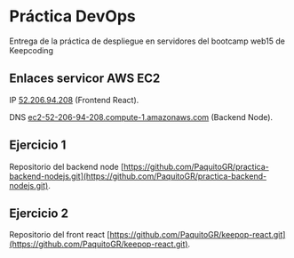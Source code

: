 # Práctica DevOps
Entrega de la práctica de despliegue en servidores del bootcamp web15 de Keepcoding

## Enlaces servicor AWS EC2
IP [52.206.94.208](http://52.206.94.208) (Frontend React).

DNS [ec2-52-206-94-208.compute-1.amazonaws.com](http://ec2-52-206-94-208.compute-1.amazonaws.com) (Backend Node).

## Ejercicio 1

Repositorio del backend node [https://github.com/PaquitoGR/practica-backend-nodejs.git](https://github.com/PaquitoGR/practica-backend-nodejs.git).

## Ejercicio 2

Repositorio del front react [https://github.com/PaquitoGR/keepop-react.git](https://github.com/PaquitoGR/keepop-react.git).

